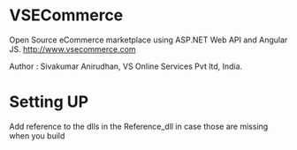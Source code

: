 # VSECommerce
Open Source eCommerce marketplace using ASP.NET Web API and Angular JS. http://www.vsecommerce.com

Author : Sivakumar Anirudhan, VS Online Services Pvt ltd, India.

# Setting UP

Add reference to the dlls in the Reference_dll in case those are missing when you build

